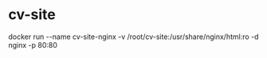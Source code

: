 # cv-site
docker run --name cv-site-nginx -v /root/cv-site:/usr/share/nginx/html:ro -d nginx -p 80:80
